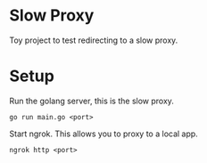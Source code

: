 # Slow Proxy

Toy project to test redirecting to a slow proxy. 

# Setup 

Run the golang server, this is the slow proxy. 

```shell 
go run main.go <port>
```

Start ngrok. This allows you to proxy to a local app. 

```shell
ngrok http <port>
```

